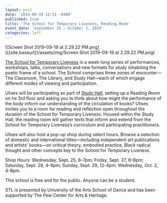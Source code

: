 ```yaml
---
layout: post
date: '2019-09-19 12:31 -0400'
published: true
title: 'The School for Temporary Liveness, Reading Room'
event_date: 'September 25 – October 2, 2019'
categories: left
---
```

![Screen Shot 2019-09-19 at 2.29.22 PM.png]({{site.baseurl}}/assets/img/Screen Shot 2019-09-19 at 2.29.22 PM.png)

[The School for Temporary Liveness](https://temporaryliveness.org/) is a week-long series of performances, workshops, talks, conversations and new formats for study inhabiting the poetic frame of a school. The School comprises three zones of encounter—The Classroom, The Library, and Study Hall—each of which engage different modes of viewing and participation. 

Ulises will be participating as part of [Study Hall](https://temporaryliveness.org/study-hall), setting up a Reading Room on he 3rd floor and asking you to think about how might the performance of the body inform our understanding of the circulation of books? Ulises invites you to a room for reading and reflection open throughout the duration of the School for Temporary Liveness. Housed within the Study Hall, the reading room will gather texts that inform and extend from the School for Temporary Liveness’s curriculum and participating practitioners.

Ulises will also host a pop-up shop during select hours. Browse a selection of domestic and international titles—including independent art publications and artists’ books—on critical theory, embodied practice, Black radical thought and other concepts key to the School for Temporary Liveness.

Shop Hours:
Wednesday, Sept. 25, 6–7pm;
Friday, Sept. 27, 6–8pm;
Saturday, Sept. 28, 4–8pm;
Sunday, Sept. 29, 12-4pm;
Wednesday, Oct. 2, 4-8pm.

This school is free and for the public. Anyone can be a student. 

STL is presented by University of the Arts School of Dance and has been supported by The Pew Center for Arts & Heritage.
